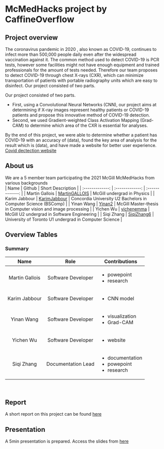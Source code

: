 # McMedHacks project by CaffineOverflow
## Project overview
The coronavirus pandemic in 2020 , also known as COVID-19, continues to infect more than 500,000 people daily even after the widespread vaccination against it. The common method used to detect COVID-19 is PCR tests, however some facilities might not have enough equipment and trained professionals for the amount of tests needed. Therefore our team proposes to detect COVID-19 through chest X-rays (CXR), which can minimize transportation of patients with portable radiography units which are easy to disinfect. Our project consisted of two parts. <br>

Our project consisted of two parts. <br>
- First, using a Convolutional Neural Networks (CNN), our project aims at determining if X-ray images represent healthy patients or COVID-19 patients and propose this innovative method of COVID-19 detection.
-  Second, we used Gradient-weighted Class Activation Mapping (Grad-CAM) to determine which area of the CXR is essential for analyses. <br>

By the end of this project, we were able to determine whether a patient has COVID-19 with an accuracy of (data), found the key area of analysis for the result which is (data), and have made a website for better user experience. [Covid dectection website](https://caffeineoverflow-covid.herokuapp.com/?fbclid=IwAR0ktxanZL_H49WfDNGHi6y1RnqusZzZvuxV-tHPwNvASIJUa8hx8AOvwkE) <br>

## About us
We are a 5 member team participating the 2021 McGill McMedHacks from various backgrounds <br>
| Name  | Github | Short Description |
| :-------------: | :-------------: | :-------------: |
| Martin Gallois | [MartinGALLOIS](https://github.com/MartinGALLOIS?fbclid=IwAR1Bzrqgvs0D_Znk72tqHW4RRW3j--UQi03sEIBCpiXFVC6CceBPrBiy4MA)  | McGill undergrad in Physics |
| Karim Jabbour | [KarimJabbour](https://github.com/KarimJabbour?fbclid=IwAR03VJz32ZU3bbHFV2U6VTnN94UoR2nAL5hqGoAQHJRe3VHx9dslrOz61F4)  | Concordia University U2 Bachelors in Computer Science (BSComp) |
| Yinan Wang | [Yinan2](https://github.com/Yinan2?fbclid=IwAR1D6W03oxjX3rh9HjmwYjgN5YICFlua5fgP0pWcjXMsl0qlQose8ZKxEa0)  | McGill Master-thesis in Computer vision and image processing |
| Yichen Wu | [yichenemma](https://github.com/yichenemma)  | McGill U2 undergrad in Software Engineering |
| Siqi Zhang | [SiqiZhang6](https://github.com/SiqiZhang6)  | University of Toronto U1 undergrad in Computer Science |

## Overview Tables
### Summary
| Name  | Role | Contributions |
| :-------------: | :-------------: | ------------- |
| Martin Gallois | Software Developer  | <ul><li>powepoint</li><li>research</li></ul> |
| Karim Jabbour | Software Developer  | <ul><li>CNN model</li></ul> |
| Yinan Wang | Software Developer  | <ul><li>visualization</li><li>Grad-CAM</li></ul> |
| Yichen Wu | Software Developer  | <ul><li>website</li></ul> |
| Siqi Zhang | Documentation Lead  | <ul><li>documentation</li><li>powepoint</li><li>research</li></ul>|
<br>

## Report
A short report on this project can be found [here](https://github.com/yichenemma/McMedHacks/blob/main/report.pdf)

## Presentation
A 5min presentation is prepared. Access the slides from [here](https://github.com/yichenemma/McMedHacks/blob/main/report.pdf)
